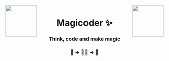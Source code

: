 <img align="left" height="100px" src="https://i.pinimg.com/originals/53/39/30/53393042b7d6b478cb8f450127cded85.gif">
<img align="right" height="100px" src="https://i.pinimg.com/originals/59/5b/aa/595baa61fba278ebfeac05d38f1d0d71.gif">
<h1 align="center">Magicoder ✨</h1>
<h3 align="center">Think, code and make magic</h3>
<h3 align="center">🤔 -> 👨‍💻 -> 💫</h3>

